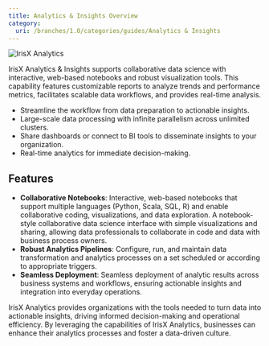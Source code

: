```yaml
---
title: Analytics & Insights Overview
category:
  uri: /branches/1.0/categories/guides/Analytics & Insights
---
```


![IrisX Analytics](https://cdn.statically.io/gh/trackunit/developer-hub/master/guides/analytics/analytics-irisX.png)

IrisX Analytics & Insights supports collaborative data science with interactive, web-based notebooks and robust visualization tools. This capability features customizable reports to analyze trends and performance metrics, facilitates scalable data workflows, and provides real-time analysis.

- Streamline the workflow from data preparation to actionable insights.
- Large-scale data processing with infinite parallelism across unlimited clusters.
- Share dashboards or connect to BI tools to disseminate insights to your organization.
- Real-time analytics for immediate decision-making.

## Features
- **Collaborative Notebooks**: Interactive, web-based notebooks that support multiple languages (Python, Scala, SQL, R) and enable collaborative coding, visualizations, and data exploration. A notebook-style collaborative data science interface with simple visualizations and sharing, allowing data professionals to collaborate in code and data with business process owners.
- **Robust Analytics Pipelines**: Configure, run, and maintain data transformation and analytics processes on a set scheduled or according to appropriate triggers.
- **Seamless Deployment**: Seamless deployment of analytic results across business systems and workflows, ensuring actionable insights and integration into everyday operations.

IrisX Analytics provides organizations with the tools needed to turn data into actionable insights, driving informed decision-making and operational efficiency. By leveraging the capabilities of IrisX Analytics, businesses can enhance their analytics processes and foster a data-driven culture.


